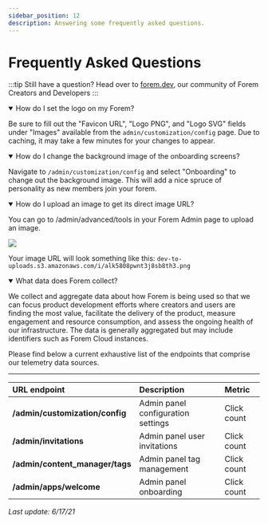 ```yaml
---
sidebar_position: 12
description: Answering some frequently asked questions.
---
```


# Frequently Asked Questions

:::tip
Still have a question? Head over to [forem.dev](https://forem.dev), our community of Forem Creators and Developers
:::

<details open class="testDetail">

<summary>
How do I set the logo on my Forem?
</summary>

Be sure to fill out the "Favicon URL", "Logo PNG", and "Logo SVG" fields under "Images" available from the `admin/customization/config` page. Due to caching, it may take a few minutes for your changes to appear.

</details>

<details open class="testDetail">

<summary>
How do I change the background image of the onboarding screens?
</summary>

Navigate to `/admin/customization/config` and select "Onboarding" to change out the background image. This will add a nice spruce of personality as new members join your forem.

</details>

<details open class="testDetail">

<summary>
How do I upload an image to get its direct image URL?
</summary>

You can go to /admin/advanced/tools in your Forem Admin page to upload an image.

![](/img/screencapture-localhost-3000-admin-advanced-tools-2021-05-06-12_55_40.png)

Your image URL will look something like this: `dev-to-uploads.s3.amazonaws.com/i/alk5808pwnt3j8sb8th3.png`

</details>

<details open class="testDetail">

<summary>
What data does Forem collect?
</summary>

We collect and aggregate data about how Forem is being used so that we can focus product development efforts where creators and users are finding the most value, facilitate the delivery of the product, measure engagement and resource consumption, and assess the ongoing health of our infrastructure. The data is generally aggregated but may include identifiers such as Forem Cloud instances.

Please find below a current exhaustive list of the endpoints that comprise our telemetry data sources.

---

| **URL endpoint**                | **Description**                    | **Metric**  |
| :------------------------------ | :--------------------------------- | :---------- |
| **/admin/customization/config** | Admin panel configuration settings | Click count |
| **/admin/invitations**          | Admin panel user invitations       | Click count |
| **/admin/content_manager/tags** | Admin panel tag management         | Click count |
| **/admin/apps/welcome**         | Admin panel onboarding             | Click count |

_Last update: 6/17/21_

</details>
